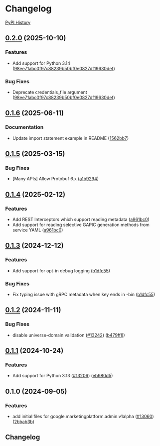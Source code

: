 # Changelog

[PyPI History][1]

[1]: https://pypi.org/project/google-ads-marketingplatform-admin/#history

## [0.2.0](https://github.com/googleapis/google-cloud-python/compare/google-ads-marketingplatform-admin-v0.1.6...google-ads-marketingplatform-admin-v0.2.0) (2025-10-10)


### Features

* Add support for Python 3.14  ([98ee71abc0f97c88239b50bf0e0827df19630def](https://github.com/googleapis/google-cloud-python/commit/98ee71abc0f97c88239b50bf0e0827df19630def))


### Bug Fixes

* Deprecate credentials_file argument  ([98ee71abc0f97c88239b50bf0e0827df19630def](https://github.com/googleapis/google-cloud-python/commit/98ee71abc0f97c88239b50bf0e0827df19630def))

## [0.1.6](https://github.com/googleapis/google-cloud-python/compare/google-ads-marketingplatform-admin-v0.1.5...google-ads-marketingplatform-admin-v0.1.6) (2025-06-11)


### Documentation

* Update import statement example in README ([1562bb7](https://github.com/googleapis/google-cloud-python/commit/1562bb740c7cd56179e52185dde3c32af861de5e))

## [0.1.5](https://github.com/googleapis/google-cloud-python/compare/google-ads-marketingplatform-admin-v0.1.4...google-ads-marketingplatform-admin-v0.1.5) (2025-03-15)


### Bug Fixes

* [Many APIs] Allow Protobuf 6.x ([a1b9294](https://github.com/googleapis/google-cloud-python/commit/a1b9294d0bf6e27c2a951d6df7faf7807dc5420b))

## [0.1.4](https://github.com/googleapis/google-cloud-python/compare/google-ads-marketingplatform-admin-v0.1.3...google-ads-marketingplatform-admin-v0.1.4) (2025-02-12)


### Features

* Add REST Interceptors which support reading metadata ([a961bc0](https://github.com/googleapis/google-cloud-python/commit/a961bc029201b72fc4923490aeb3d82781853e6a))
* Add support for reading selective GAPIC generation methods from service YAML ([a961bc0](https://github.com/googleapis/google-cloud-python/commit/a961bc029201b72fc4923490aeb3d82781853e6a))

## [0.1.3](https://github.com/googleapis/google-cloud-python/compare/google-ads-marketingplatform-admin-v0.1.2...google-ads-marketingplatform-admin-v0.1.3) (2024-12-12)


### Features

* Add support for opt-in debug logging ([b1dfc55](https://github.com/googleapis/google-cloud-python/commit/b1dfc556d4652a48564ff37becb31d5a06ee2b5b))


### Bug Fixes

* Fix typing issue with gRPC metadata when key ends in -bin ([b1dfc55](https://github.com/googleapis/google-cloud-python/commit/b1dfc556d4652a48564ff37becb31d5a06ee2b5b))

## [0.1.2](https://github.com/googleapis/google-cloud-python/compare/google-ads-marketingplatform-admin-v0.1.1...google-ads-marketingplatform-admin-v0.1.2) (2024-11-11)


### Bug Fixes

* disable universe-domain validation ([#13242](https://github.com/googleapis/google-cloud-python/issues/13242)) ([b479ff8](https://github.com/googleapis/google-cloud-python/commit/b479ff841ed93a18393a188ee1d72edf9fb729ec))

## [0.1.1](https://github.com/googleapis/google-cloud-python/compare/google-ads-marketingplatform-admin-v0.1.0...google-ads-marketingplatform-admin-v0.1.1) (2024-10-24)


### Features

* Add support for Python 3.13 ([#13206](https://github.com/googleapis/google-cloud-python/issues/13206)) ([eb980d5](https://github.com/googleapis/google-cloud-python/commit/eb980d55b2d01d776fa94c3ce408a11f6d366c8a))

## 0.1.0 (2024-09-05)


### Features

* add initial files for google.marketingplatform.admin.v1alpha ([#13060](https://github.com/googleapis/google-cloud-python/issues/13060)) ([2bbab3b](https://github.com/googleapis/google-cloud-python/commit/2bbab3bea1548fdb6200856ffe4a6fe7d6bf8487))

## Changelog
